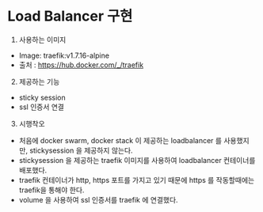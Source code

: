 # Load Balancer 구현

1. 사용하는 이미지 
- Image: traefik:v1.7.16-alpine 
- 출처 : https://hub.docker.com/_/traefik



2. 제공하는 기능
- sticky session 
- ssl 인증서 연결



3. 시행착오
- 처음에 docker swarm, docker stack 이 제공하는 loadbalancer 를 사용했지만, stickysession 을 제공하지 않는다.
- stickysession 을 제공하는 traefik 이미지를 사용하여 loadbalancer 컨테이너를 배포했다.
- traefik 컨테이너가 http, https 포트를 가지고 있기 때문에 https 를 작동할때에는 traefik을 통해야 한다.
- volume 을 사용하여 ssl 인증서를 traefik 에 연결했다.
